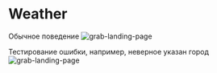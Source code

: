 # Weather

Обычное поведение
![grab-landing-page]([link](https://github.com/TooMuchInLove/Weather/blob/main/gif/weather.gif))

Тестирование ошибки, например, неверное указан город
![grab-landing-page]([link](https://github.com/TooMuchInLove/Weather/blob/main/gif/weather_error.gif))
